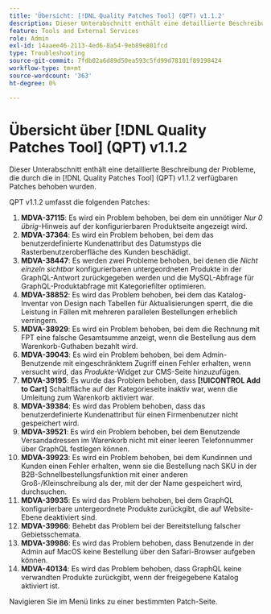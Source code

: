 ```yaml
---
title: 'Übersicht: [!DNL Quality Patches Tool] (QPT) v1.1.2'
description: Dieser Unterabschnitt enthält eine detaillierte Beschreibung der Probleme, die durch die in Version 1.1.2  [!DNL Quality Patches Tool]  Patches behoben wurden.
feature: Tools and External Services
role: Admin
exl-id: 14aaee46-2113-4ed6-8a54-9eb89e801fcd
type: Troubleshooting
source-git-commit: 7fdb02a6d89d50ea593c5fd99d78101f89198424
workflow-type: tm+mt
source-wordcount: '363'
ht-degree: 0%

---
```


# Übersicht über [!DNL Quality Patches Tool] (QPT) v1.1.2

Dieser Unterabschnitt enthält eine detaillierte Beschreibung der Probleme, die durch die in [!DNL Quality Patches Tool] (QPT) v1.1.2 verfügbaren Patches behoben wurden.

QPT v1.1.2 umfasst die folgenden Patches:

1. **MDVA-37115**: Es wird ein Problem behoben, bei dem ein unnötiger *Nur 0 übrig*-Hinweis auf der konfigurierbaren Produktseite angezeigt wird.
1. **MDVA-37364**: Es wird ein Problem behoben, bei dem das benutzerdefinierte Kundenattribut des Datumstyps die Rasterbenutzeroberfläche des Kunden beschädigt.
1. **MDVA-38447**: Es werden zwei Probleme behoben, bei denen die *Nicht einzeln sichtbar* konfigurierbaren untergeordneten Produkte in der GraphQL-Antwort zurückgegeben werden und die MySQL-Abfrage für GraphQL-Produktabfrage mit Kategoriefilter optimieren.
1. **MDVA-38852**: Es wird das Problem behoben, bei dem das Katalog-Inventar von Design nach Tabellen für Aktualisierungen sperrt, die die Leistung in Fällen mit mehreren parallelen Bestellungen erheblich verringern.
1. **MDVA-38929**: Es wird ein Problem behoben, bei dem die Rechnung mit FPT eine falsche Gesamtsumme anzeigt, wenn die Bestellung aus dem Warenkorb-Guthaben bezahlt wird.
1. **MDVA-39043**: Es wird ein Problem behoben, bei dem Admin-Benutzende mit eingeschränktem Zugriff einen Fehler erhalten, wenn versucht wird, das *Produkte*-Widget zur CMS-Seite hinzuzufügen.
1. **MDVA-39195**: Es wurde das Problem behoben, dass **[!UICONTROL Add to Cart]** Schaltfläche auf der Kategorieseite inaktiv war, wenn die Umleitung zum Warenkorb aktiviert war.
1. **MDVA-39384**: Es wird das Problem behoben, dass das benutzerdefinierte Kundenattribut für einen Firmenbenutzer nicht gespeichert wird.
1. **MDVA-39521**: Es wird ein Problem behoben, bei dem Benutzende Versandadressen im Warenkorb nicht mit einer leeren Telefonnummer über GraphQL festlegen können.
1. **MDVA-39923**: Es wird ein Problem behoben, bei dem Kundinnen und Kunden einen Fehler erhalten, wenn sie die Bestellung nach SKU in der B2B-Schnellbestellungsfunktion mit einer anderen Groß-/Kleinschreibung als der, mit der der Name gespeichert wird, durchsuchen.
1. **MDVA-39935**: Es wird das Problem behoben, bei dem GraphQL konfigurierbare untergeordnete Produkte zurückgibt, die auf Website-Ebene deaktiviert sind.
1. **MDVA-39966**: Behebt das Problem bei der Bereitstellung falscher Gebietsschemata.
1. **MDVA-39986**: Es wird das Problem behoben, dass Benutzende in der Admin auf MacOS keine Bestellung über den Safari-Browser aufgeben können.
1. **MDVA-40134**: Es wird das Problem behoben, dass GraphQL keine verwandten Produkte zurückgibt, wenn der freigegebene Katalog aktiviert ist.

Navigieren Sie im Menü links zu einer bestimmten Patch-Seite.
